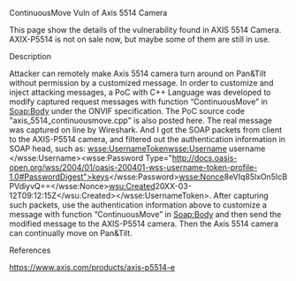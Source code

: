 ContinuousMove Vuln of Axis 5514 Camera 

This page show the details of the vulnerability found in AXIS 5514 Camera. AXIX-P5514 is not on sale now, but maybe some of them are still in use. 


Description

Attacker can remotely make Axis 5514 camera turn around on Pan&Tilt without permission by a customized message. In order to customize and inject attacking messages, a PoC with C++ Language was developed to modify captured request messages with function “ContinuousMove” in <Soap:Body> under the ONVIF specification. The PoC source code "axis_5514_continuousmove.cpp" is also posted here. The real message was captured on line by Wireshark. And I got the SOAP packets from client to the  AXIS-P5514 camera, and filtered out the authentication information in SOAP head, such as: <wsse:UsernameToken><wsse:Username> username </wsse:Username><wsse:Password Type="http://docs.oasis-open.org/wss/2004/01/oasis-200401-wss-username-token-profile-1.0#PasswordDigest">keys</wsse:Password><wsse:Nonce>8eVIq85lxOn5IcBPVdiyvQ==</wsse:Nonce><wsu:Created>20XX-03-12T09:12:15Z</wsu:Created></wsse:UsernameToken>. After capturing such packets, use the authentication information above to customize a message with function “ContinuousMove” in <Soap:Body> and then send the modified message to the AXIS-P5514 camera. Then the Axis 5514 camera can continually move on Pan&Tilt. 



References

https://www.axis.com/products/axis-p5514-e
